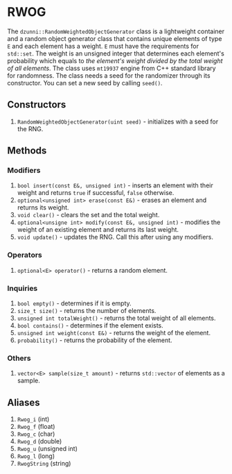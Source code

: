 # RWOG
The `dzunni::RandomWeightedObjectGenerator` class is a lightweight container and a random object generator class that contains unique elements of type `E` and each element has a weight. `E` must have the requirements for `std::set`. The weight is an unsigned integer that determines each element's probability which equals to _the element's weight divided by the total weight of all elements_. The class uses `mt19937` engine from C++ standard library for randomness. The class needs a seed for the randomizer through its constructor. You can set a new seed by calling `seed()`.

## Constructors
1. `RandomWeightedObjectGenerator(uint seed)` - initializes with a seed for the RNG.

## Methods
### Modifiers
1. `bool insert(const E&, unsigned int)` - inserts an element with their weight and returns `true` if successful, `false` otherwise.
2. `optional<unsigned int> erase(const E&)` - erases an element and returns its weight.
3. `void clear()` - clears the set and the total weight.
4. `optional<unsigne int> modify(const E&, unsigned int)` - modifies the weight of an existing element and returns its last weight.
5. `void update()` - updates the RNG. Call this after using any modifiers.
### Operators
1. `optional<E> operator()` - returns a random element.
### Inquiries
1. `bool empty()` - determines if it is empty. 
2. `size_t size()` - returns the number of elements.
3. `unsigned int totalWeight()` - returns the total weight of all elements.
4. `bool contains()` - determines if the element exists.
5. `unsigned int weight(const E&)` - returns the weight of the element.
6. `probability()` - returns the probability of the element.
### Others
1. `vector<E> sample(size_t amount)` - returns `std::vector` of elements as a sample.

## Aliases
1. `Rwog_i` (int)
2. `Rwog_f` (float)
3. `Rwog_c` (char)
4. `Rwog_d` (double)
5. `Rwog_u` (unsigned int)
6. `Rwog_l` (long)
7. `RwogString` (string)
